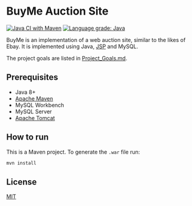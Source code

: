 # BuyMe Auction Site

[![Java CI with Maven](https://github.com/b361asd/Auction_Site/workflows/Java%20CI%20with%20Maven/badge.svg?branch=master)](https://github.com/b361asd/Auction_Site/actions)
[![Language grade: Java](https://img.shields.io/lgtm/grade/java/g/b361asd/Auction_Site.svg?logo=lgtm&logoWidth=18)](https://lgtm.com/projects/g/b361asd/Auction_Site/context:java)

BuyMe is an implementation of a web auction site, similar to the likes of Ebay.
It is implemented using Java, [JSP](https://en.wikipedia.org/wiki/JavaServer_Pages) and MySQL.

The project goals are listed in [Project_Goals.md](Project_Goals.md).

## Prerequisites

-  Java 8+
-  [Apache Maven](https://maven.apache.org/)
-  MySQL Workbench
-  MySQL Server
-  [Apache Tomcat](https://tomcat.apache.org/)

## How to run

This is a Maven project. To generate the `.war` file run:

```sh
mvn install
```

## License

[MIT](LICENSE)
